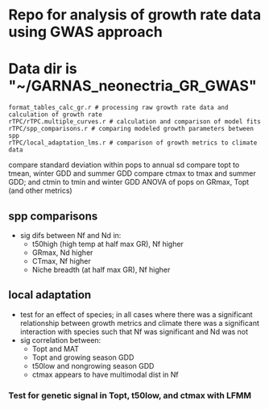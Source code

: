 #  Repo for analysis of growth rate data using GWAS approach

# Data dir is "~/GARNAS_neonectria_GR_GWAS"


```
format_tables_calc_gr.r # processing raw growth rate data and calculation of growth rate
rTPC/rTPC.multiple_curves.r # calculation and comparison of model fits
rTPC/spp_comparisons.r # comparing modeled growth parameters between spp
rTPC/local_adaptation_lms.r # comparison of growth metrics to climate data
```

compare standard deviation within pops to annual sd
compare topt to tmean, winter GDD and summer GDD
compare ctmax to tmax and summer GDD; and ctmin to tmin and winter GDD
ANOVA of pops on GRmax, Topt (and other metrics)

## spp comparisons
- sig difs between Nf and Nd in:
    - t50high (high temp at half max GR), Nf higher
    - GRmax, Nd higher
    - CTmax, Nf higher
    - Niche breadth (at half max GR), Nf higher

## local adaptation
- test for an effect of species; in all cases where there was a significant relationship between growth metrics and climate there was a significant interaction with species such that Nf was significant and Nd was not
- sig correlation between:
    - Topt and MAT
    - Topt and growing season GDD
    - t50low and nongrowing season GDD
    - ctmax appears to have multimodal dist in Nf

### Test for genetic signal in Topt, t50low, and ctmax with LFMM
